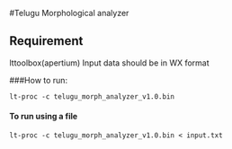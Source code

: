 #Telugu Morphological analyzer 

## Requirement
lttoolbox(apertium)
Input data should be in WX format

###How to run:
````
lt-proc -c telugu_morph_analyzer_v1.0.bin 
````

#### To run using a file 
````
lt-proc -c telugu_morph_analyzer_v1.0.bin < input.txt
````

